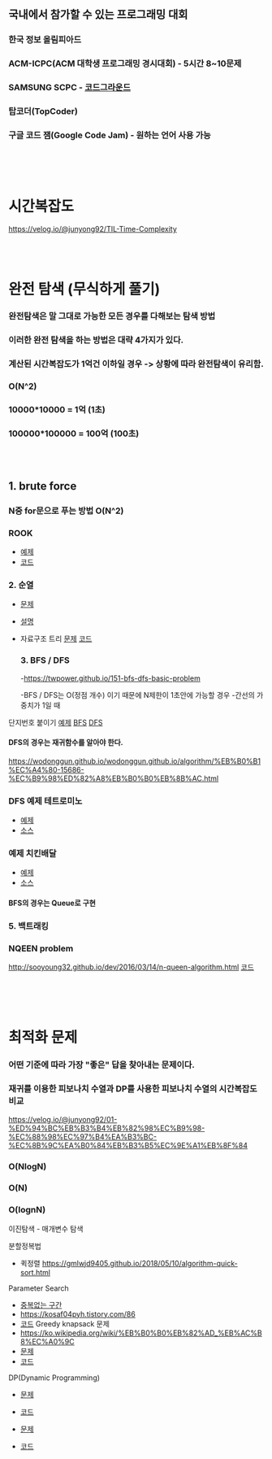 ## 국내에서 참가할 수 있는 프로그래밍 대회

### 한국 정보 올림피아드

### ACM-ICPC(ACM 대학생 프로그래밍 경시대회) - 5시간 8~10문제

### SAMSUNG SCPC - [코드그라운드](https://www.codeground.org/)

### 탑코더(TopCoder)

### 구글 코드 잼(Google Code Jam) - 원하는 언어 사용 가능

<br/><br/><br/>

# 시간복잡도

https://velog.io/@junyong92/TIL-Time-Complexity

<br/><br/>

# 완전 탐색 (무식하게 풀기)

### 완전탐색은 말 그대로 가능한 모든 경우를 다해보는 탐색 방법

### 이러한 완전 탐색을 하는 방법은 대략 4가지가 있다.

### 계산된 시간복잡도가 1억건 이하일 경우 -> 상황에 따라 완전탐색이 유리함.

### O(N^2)

### 10000\*10000 = 1억 (1초)

### 100000\*100000 = 100억 (100초)

<br/><br/>

<h2>1. brute force</h2>
  
  ### N중 for문으로 푸는 방법 O(N^2)

### ROOK

- [예제](<https://github.com/zoomspeed/data-structure-and-algorithm/blob/master/Lv%203.%20(Simple%20Brute-Force%20Algorithm)%201/rook/rook.md>)
- [코드](<https://github.com/zoomspeed/data-structure-and-algorithm/blob/master/Lv%203.%20(Simple%20Brute-Force%20Algorithm)%201/rook/Main.java>)

<h3>2. 순열</h3>

- [문제](https://www.acmicpc.net/problem/10974)
- [설명](https://fieldanimal.tistory.com/26)

- 자료구조 트리
   [문제](https://github.com/zoomspeed/data-structure-and-algorithm/blob/master/Lv.13.%20%ED%8A%B8%EB%A6%AC(Tree)/%ED%8A%B8%EB%A6%AC%EC%88%9C%ED%9A%8C%EA%B2%B0%EA%B3%BC%EC%B6%9C%EB%A0%A5%ED%95%98%EA%B8%B0/%ED%8A%B8%EB%A6%AC%EC%88%9C%ED%9A%8C%EA%B2%B0%EA%B3%BC%EC%B6%9C%EB%A0%A5%ED%95%98%EA%B8%B0.md)
   [코드](https://github.com/zoomspeed/data-structure-and-algorithm/blob/master/Lv.13.%20%ED%8A%B8%EB%A6%AC(Tree)/%ED%8A%B8%EB%A6%AC%EC%88%9C%ED%9A%8C%EA%B2%B0%EA%B3%BC%EC%B6%9C%EB%A0%A5%ED%95%98%EA%B8%B0/Main.java#L42)

  <h3>3. BFS / DFS</h3>

  -https://twpower.github.io/151-bfs-dfs-basic-problem

  -BFS / DFS는 O(정점 개수) 이기 때문에 N제한이 1초안에 가능할 경우 -간선의 가중치가 1일 때

단지번호 붙이기
[예제](https://github.com/zoomspeed/data-structure-and-algorithm/blob/master/Lv.19.%20BFS/%EB%8B%A8%EC%A7%80%EB%B2%88%ED%98%B8%20%EB%B6%99%EC%9D%B4%EA%B8%B0/%EB%8B%A8%EC%A7%80%EB%B2%88%ED%98%B8%20%EB%B6%99%EC%9D%B4%EA%B8%B0.md)
[BFS](https://github.com/zoomspeed/data-structure-and-algorithm/blob/master/Lv.19.%20BFS/%EB%8B%A8%EC%A7%80%EB%B2%88%ED%98%B8%20%EB%B6%99%EC%9D%B4%EA%B8%B0/Main.java)
[DFS](https://github.com/zoomspeed/data-structure-and-algorithm/blob/master/Lv.18.%20DFS/%EB%8B%A8%EC%A7%80%EB%B2%88%ED%98%B8%20%EB%B6%99%EC%9D%B4%EA%B8%B0/Main.java)

#### DFS의 경우는 재귀함수를 알아야 한다.

https://wodonggun.github.io/wodonggun.github.io/algorithm/%EB%B0%B1%EC%A4%80-15686-%EC%B9%98%ED%82%A8%EB%B0%B0%EB%8B%AC.html

### DFS 예제 테트로미노

- [예제](https://www.acmicpc.net/problem/14500)
- [소스](http://boj.kr/6ee2e31aa5e84222979f5eaabf6e314b)

### 예제 치킨배달

- [예제](https://wodonggun.github.io/wodonggun.github.io/algorithm/%EB%B0%B1%EC%A4%80-15686-%EC%B9%98%ED%82%A8%EB%B0%B0%EB%8B%AC.html)
- [소스](http://boj.kr/a2f1d49b437d45d18c29a02042af3441)

#### BFS의 경우는 Queue로 구현

<h3>5. 백트래킹</h3>

### NQEEN problem

http://sooyoung32.github.io/dev/2016/03/14/n-queen-algorithm.html
[코드](https://github.com/zoomspeed/data-structure-and-algorithm/blob/master/Lv.21.%20BFS%20%26%20DFS%20Problems/NQUEEN/Main.java)
<br/><br/><br/><br/><br/>

# 최적화 문제

### 어떤 기준에 따라 가장 "좋은" 답을 찾아내는 문제이다.

### 재귀를 이용한 피보나치 수열과 DP를 사용한 피보나치 수열의 시간복잡도 비교

https://velog.io/@junyong92/01-%ED%94%BC%EB%B3%B4%EB%82%98%EC%B9%98-%EC%88%98%EC%97%B4%EA%B3%BC-%EC%8B%9C%EA%B0%84%EB%B3%B5%EC%9E%A1%EB%8F%84

### O(NlogN)

### O(N)

### O(lognN)

이진탐색 - 매개변수 탐색

분할정복법

- 퀵정렬 https://gmlwjd9405.github.io/2018/05/10/algorithm-quick-sort.html

Parameter Search

- [중복없는 구간](https://github.com/zoomspeed/data-structure-and-algorithm/blob/master/Lv.10.%20parameter%20search/%EC%A4%91%EB%B3%B5%EC%97%86%EB%8A%94%EA%B5%AC%EA%B0%84/%EC%A4%91%EB%B3%B5%EC%97%86%EB%8A%94%EA%B5%AC%EA%B0%84.md)
- https://kosaf04pyh.tistory.com/86
- [코드](https://github.com/zoomspeed/data-structure-and-algorithm/blob/master/Lv.10.%20parameter%20search/%EC%A4%91%EB%B3%B5%EC%97%86%EB%8A%94%EA%B5%AC%EA%B0%84/Main.java)
  Greedy
  knapsack 문제
- https://ko.wikipedia.org/wiki/%EB%B0%B0%EB%82%AD_%EB%AC%B8%EC%A0%9C
- [문제](https://github.com/zoomspeed/data-structure-and-algorithm/blob/master/Lv.22.%20Greedy%20Algorithm/Fractional%20knapsack/Fractional%20knapsack.md)
- [코드](https://github.com/zoomspeed/data-structure-and-algorithm/blob/master/Lv.22.%20Greedy%20Algorithm/Fractional%20knapsack/Main.java)

DP(Dynamic Programming)

- [문제](https://www.acmicpc.net/problem/2747)
- [코드](http://boj.kr/49c399d9f87743a9bac986b98b780cef)

- [문제](https://github.com/zoomspeed/data-structure-and-algorithm/blob/master/Lv.16.%20Basic%20Dynamic%20Algorithm/%EC%A7%81%EC%82%AC%EA%B0%81%ED%98%95%EB%B0%B0%EC%B9%98%EC%9D%98%EA%B2%BD%EC%9A%B0%EC%9D%98%EC%88%98/Main.java)
- [코드](https://github.com/zoomspeed/data-structure-and-algorithm/blob/master/Lv.16.%20Basic%20Dynamic%20Algorithm/%EC%A7%81%EC%82%AC%EA%B0%81%ED%98%95%EB%B0%B0%EC%B9%98%EC%9D%98%EA%B2%BD%EC%9A%B0%EC%9D%98%EC%88%98/Main.java)
